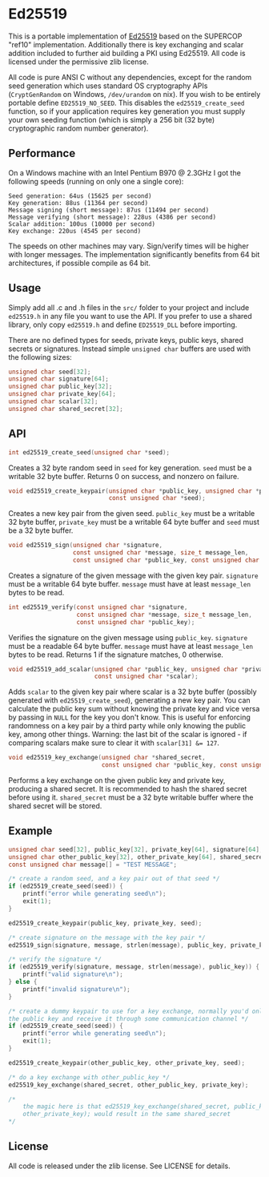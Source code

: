 Ed25519
=======

This is a portable implementation of [Ed25519](http://ed25519.cr.yp.to/) based
on the SUPERCOP "ref10" implementation. Additionally there is key exchanging
and scalar addition included to further aid building a PKI using Ed25519. All
code is licensed under the permissive zlib license.

All code is pure ANSI C without any dependencies, except for the random seed
generation which uses standard OS cryptography APIs (`CryptGenRandom` on
Windows, `/dev/urandom` on nix). If you wish to be entirely portable define
`ED25519_NO_SEED`. This disables the `ed25519_create_seed` function, so if your
application requires key generation you must supply your own seeding function
(which is simply a 256 bit (32 byte) cryptographic random number generator).


Performance
-----------

On a Windows machine with an Intel Pentium B970 @ 2.3GHz I got the following
speeds (running on only one a single core):

    Seed generation: 64us (15625 per second)
    Key generation: 88us (11364 per second)
    Message signing (short message): 87us (11494 per second)
    Message verifying (short message): 228us (4386 per second)
    Scalar addition: 100us (10000 per second)
    Key exchange: 220us (4545 per second)

The speeds on other machines may vary. Sign/verify times will be higher with
longer messages. The implementation significantly benefits from 64 bit
architectures, if possible compile as 64 bit.


Usage
-----

Simply add all .c and .h files in the `src/` folder to your project and include
`ed25519.h` in any file you want to use the API. If you prefer to use a shared
library, only copy `ed25519.h` and define `ED25519_DLL` before importing.

There are no defined types for seeds, private keys, public keys, shared secrets
or signatures. Instead simple `unsigned char` buffers are used with the
following sizes:

```c
unsigned char seed[32];
unsigned char signature[64];
unsigned char public_key[32];
unsigned char private_key[64];
unsigned char scalar[32];
unsigned char shared_secret[32];
```

API
---

```c
int ed25519_create_seed(unsigned char *seed);
```

Creates a 32 byte random seed in `seed` for key generation. `seed` must be a
writable 32 byte buffer. Returns 0 on success, and nonzero on failure.

```c
void ed25519_create_keypair(unsigned char *public_key, unsigned char *private_key,
                            const unsigned char *seed);
```

Creates a new key pair from the given seed. `public_key` must be a writable 32
byte buffer, `private_key` must be a writable 64 byte buffer and `seed` must be
a 32 byte buffer.

```c
void ed25519_sign(unsigned char *signature,
                  const unsigned char *message, size_t message_len,
                  const unsigned char *public_key, const unsigned char *private_key);
```

Creates a signature of the given message with the given key pair. `signature`
must be a writable 64 byte buffer. `message` must have at least `message_len`
bytes to be read. 

```c
int ed25519_verify(const unsigned char *signature,
                   const unsigned char *message, size_t message_len,
                   const unsigned char *public_key);
```

Verifies the signature on the given message using `public_key`. `signature`
must be a readable 64 byte buffer. `message` must have at least `message_len`
bytes to be read. Returns 1 if the signature matches, 0 otherwise.

```c
void ed25519_add_scalar(unsigned char *public_key, unsigned char *private_key,
                        const unsigned char *scalar);
```

Adds `scalar` to the given key pair where scalar is a 32 byte buffer (possibly
generated with `ed25519_create_seed`), generating a new key pair. You can
calculate the public key sum without knowing the private key and vice versa by
passing in `NULL` for the key you don't know. This is useful for enforcing
randomness on a key pair by a third party while only knowing the public key,
among other things.  Warning: the last bit of the scalar is ignored - if
comparing scalars make sure to clear it with `scalar[31] &= 127`.


```c
void ed25519_key_exchange(unsigned char *shared_secret,
                          const unsigned char *public_key, const unsigned char *private_key);
```

Performs a key exchange on the given public key and private key, producing a
shared secret. It is recommended to hash the shared secret before using it.
`shared_secret` must be a 32 byte writable buffer where the shared secret will
be stored.

Example
-------

```c
unsigned char seed[32], public_key[32], private_key[64], signature[64];
unsigned char other_public_key[32], other_private_key[64], shared_secret[32];
const unsigned char message[] = "TEST MESSAGE";

/* create a random seed, and a key pair out of that seed */
if (ed25519_create_seed(seed)) {
    printf("error while generating seed\n");
    exit(1);
}

ed25519_create_keypair(public_key, private_key, seed);

/* create signature on the message with the key pair */
ed25519_sign(signature, message, strlen(message), public_key, private_key);

/* verify the signature */
if (ed25519_verify(signature, message, strlen(message), public_key)) {
    printf("valid signature\n");
} else {
    printf("invalid signature\n");
}

/* create a dummy keypair to use for a key exchange, normally you'd only have
the public key and receive it through some communication channel */
if (ed25519_create_seed(seed)) {
    printf("error while generating seed\n");
    exit(1);
}

ed25519_create_keypair(other_public_key, other_private_key, seed);

/* do a key exchange with other_public_key */
ed25519_key_exchange(shared_secret, other_public_key, private_key);

/* 
    the magic here is that ed25519_key_exchange(shared_secret, public_key,
    other_private_key); would result in the same shared_secret
*/

```

License
-------
All code is released under the zlib license. See LICENSE for details.
